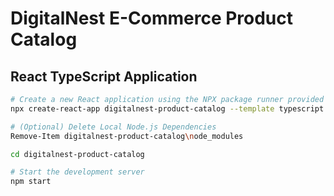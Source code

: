 # DigitalNest E-Commerce Product Catalog

## React TypeScript Application

```bash
# Create a new React application using the NPX package runner provided by Node.js
npx create-react-app digitalnest-product-catalog --template typescript

# (Optional) Delete Local Node.js Dependencies
Remove-Item digitalnest-product-catalog\node_modules

cd digitalnest-product-catalog

# Start the development server
npm start
```
